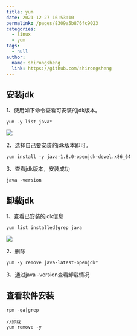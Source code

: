 ```yaml
---
title: yum
date: 2021-12-27 16:53:10
permalink: /pages/8309a5b876fc9023
categories: 
  - linux
  - yum
tags: 
  - null
author: 
  name: shirongsheng
  link: https://github.com/shirongsheng
---
```


## 安装jdk

1、使用如下命令查看可安装的jdk版本。      

```
yum -y list java*
```
<img src="/old-times/png/linux/1.png">


2、选择自己要安装的jdk版本即可。

```
yum install -y java-1.8.0-openjdk-devel.x86_64
```

3、查看jdk版本，安装成功

```
java -version
```

## 卸载jdk

1、查看已安装的jdk信息

```
yum list installed|grep java
```

<img src="/old-times/png/linux/2.png">

2、删除

```
yum -y remove java-latest-openjdk*
```
3、通过java -version查看卸载情况


## 查看软件安装

```
rpm -qa|grep

//卸载
yum remove -y
```

